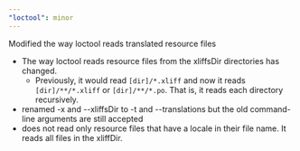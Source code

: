 ```yaml
---
"loctool": minor
---
```


Modified the way loctool reads translated resource files

- The way loctool reads resource files from the xliffsDir directories
  has changed.
  - Previously, it would read `[dir]/*.xliff` and now it reads `[dir]/**/*.xliff`
    or `[dir]/**/*.po`. That is, it reads each directory recursively.
- renamed -x and --xliffsDir to -t and --translations but the old
  command-line arguments are still accepted
- does not read only resource files that have a locale in their
  file name. It reads all files in the xliffDir.

